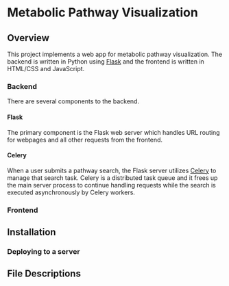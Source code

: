 # Metabolic Pathway Visualization

## Overview
This project implements a web app for metabolic pathway visualization. The backend is written in Python using [Flask](http://flask.pocoo.org) and the frontend is written in HTML/CSS and JavaScript.

### Backend
There are several components to the backend. 

#### Flask
The primary component is the Flask web server which handles URL routing for webpages and all other requests from the frontend.

#### Celery
When a user submits a pathway search, the Flask server utilizes [Celery](http://www.celeryproject.org) to manage that search task. Celery is a distributed task queue and it frees up the main server process to continue handling requests while the search is executed asynchronously by Celery workers.

### Frontend

## Installation


### Deploying to a server


## File Descriptions
